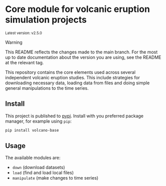 # Core module for volcanic eruption simulation projects

<sup>Latest version: v2.5.0</sup> <!-- x-release-please-version -->

> [!WARNING]
>
> This README reflects the changes made to the main branch. For the most up to date
> documentation about the version you are using, see the README at the relevant tag.

This repository contains the core elements used across several independent volcanic
eruption studies. This include strategies for downloading necessary data, loading data
from files and doing simple general manipulations to the time series.

## Install

This project is published to [pypi](https://pypi.org). Install with you preferred
package manager, for example using `pip`:

```bash
pip install volcano-base
```

## Usage

The available modules are:

- `down` (download datasets)
- `load` (find and load local files)
- `manipulate` (make changes to time series)
